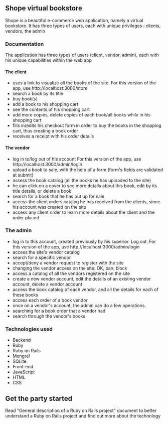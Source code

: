 ## Shope virtual bookstore

Shope is a beautiful e-commerce web application, namely a virtual bookstore.
It has three types of users, each with unique privileges : clients, vendors, the admin

### Documentation
The application has three types of users (client, vendor, admin), each with his unique capabilities within the web app

#### The client
- uses a link to visualize all the books of the site.
  For this version of the app, use http://localhost:3000/store
- search a book by its title
- buy book(s)
- add a book to his shopping cart
- see the contents of his shopping cart
- add more copies, delete copies of each book/all books while in his shopping cart
- fills in/edits his checkout form in order to buy the books in the shopping cart, thus creating a book order
- receives a receipt with his order details

#### The vendor
- log in to/log out of his account
  For this version of the app, use http://localhost:3000/admin/login
- upload a book to sale, with the help of a form (form's fields are validated at submit)
- assess the book catalog (all the books he has uploaded to the site)
- he can click on a cover to see more details about this book, edit by its title details, or delete a book
- search for a book that he has put up for sale
- access the client orders catalog he has received from the clients, since his account was created on the site
- access any client order to learn more details about the client and the order placed

### The admin
- log in to this account, created previously by his superior. Log out.
  For this version of the app, use http://localhost:3000/admin/login
- access the site's vendor catalog
- search for a specific vendor
- accept/deny a vendor request to register with the site
- changing the vendor access on the site: OK, ban, block
- access a catalog of all the vendors registered on the site
- create a new vendor account, edit the details of an existing vendor account, delete a vendor account
- access the book catalog of each vendor, and all the details for each of these books
- access each order of a book vendor
- once on a vendor's account, the admin can do a few operations.
 - searching for a book order that a vendor had
 - search through the vendor's books

### Technologies used
- Backend
 - Ruby
 - Ruby on Rails
 - Mongrel
 - SQLite
- Front-end
 - JavaScript
 - HTML
 - CSS

## Get the party started
   Read "General description of a Ruby on Rails project" document to better understand a Ruby on Rails project and find out more about the technology
